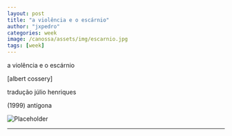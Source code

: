 ```yaml
---
layout: post
title: "a violência e o escárnio"
author: "jxpedro"
categories: week
image: /canossa/assets/img/escarnio.jpg
tags: [week]
---
```


<p >a violência e o escárnio</p>
<p>[albert cossery]</p> 
<p>tradução júlio henriques</p> 
<p>(1999) antígona</p>

![Placeholder](/canossa/assets/img/escarnio.jpg)

<p></p>

<hr/>